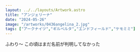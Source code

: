 ```yaml
---
layout: ../../layouts/Artwork.astro
title: "アンジェリーナ"
date: "2024-05-26"
image: "/artworks/0436angelina_2.jpg"
tags: ["アークナイツ","ギルベルタ","エンドフィールド","ケモミミ"]
---
```


ふわり～
この頃はまだ名前が判明してなかった